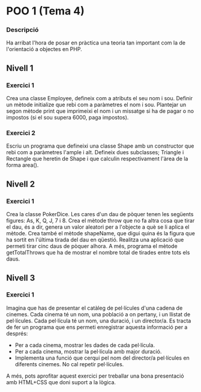# POO 1 (Tema 4)
### Descripció
Ha arribat l'hora de posar en pràctica una teoria tan important com la de l'orientació a objectes en PHP.
## Nivell 1
### Exercici 1
Crea una classe Employee, defineix com a atributs el seu nom i sou. Definir un mètode initialize que rebi com a paràmetres el nom i sou. Plantejar un segon mètode print que imprimeixi el nom i un missatge si ha de pagar o no impostos (si el sou supera 6000, paga impostos).
### Exercici 2
Escriu un programa que defineixi una classe Shape amb un constructor que rebi com a paràmetres l'ample i alt. Defineix dues subclasses; Triangle i Rectangle que heretin de Shape i que calculin respectivament l'àrea de la forma area().
## Nivell 2
### Exercici 1
Crea la classe PokerDice. Les cares d'un dau de pòquer tenen les següents figures: As, K, Q, J, 7 i 8.
Crea el mètode throw que no fa altra cosa que tirar el dau, és a dir, genera un valor aleatori per a l'objecte a què se li aplica el mètode.
Crea també el mètode shapeName, que digui quina és la figura que ha sortit en l'última tirada del dau en qüestió.
Realitza una aplicació que permeti tirar cinc daus de pòquer alhora.
A més, programa el mètode getTotalThrows que ha de mostrar el nombre total de tirades entre tots els daus.
## Nivell 3
### Exercici 1
Imagina que has de presentar el catàleg de pel·lícules d'una cadena de cinemes. Cada cinema té un nom, una població a on pertany, i un llistat de pel·lícules. Cada pel·lícula té un nom, una duració, i un director/a.
Es tracta de fer un programa que ens permeti enregistrar aquesta informació per a després:
- Per a cada cinema, mostrar les dades de cada pel·lícula.
- Per a cada cinema, mostrar la pel·lícula amb major duració.
- Implementa una funció que cerqui pel nom del director/a pel·lícules en diferents cinemes. No cal repetir pel·lícules.

A més, pots aprofitar aquest exercici per treballar una bona presentació amb HTML+CSS que doni suport a la lògica.